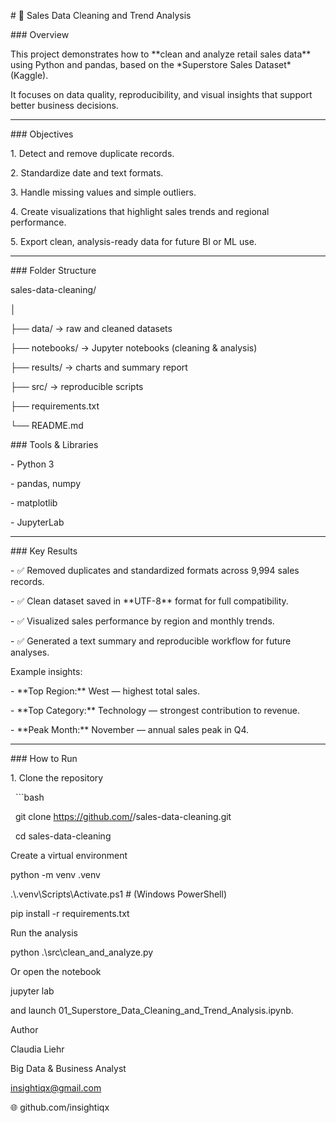\# 🧹 Sales Data Cleaning and Trend Analysis



\### Overview

This project demonstrates how to \*\*clean and analyze retail sales data\*\* using Python and pandas, based on the \*Superstore Sales Dataset\* (Kaggle).  

It focuses on data quality, reproducibility, and visual insights that support better business decisions.



---



\### Objectives

1\. Detect and remove duplicate records.  

2\. Standardize date and text formats.  

3\. Handle missing values and simple outliers.  

4\. Create visualizations that highlight sales trends and regional performance.  

5\. Export clean, analysis-ready data for future BI or ML use.



---



\### Folder Structure



sales-data-cleaning/

│

├── data/ → raw and cleaned datasets

├── notebooks/ → Jupyter notebooks (cleaning \& analysis)

├── results/ → charts and summary report

├── src/ → reproducible scripts

├── requirements.txt

└── README.md



\### Tools \& Libraries

\- Python 3  

\- pandas, numpy  

\- matplotlib  

\- JupyterLab  



---



\### Key Results

\- ✅ Removed duplicates and standardized formats across 9,994 sales records.  

\- ✅ Clean dataset saved in \*\*UTF-8\*\* format for full compatibility.  

\- ✅ Visualized sales performance by region and monthly trends.  

\- ✅ Generated a text summary and reproducible workflow for future analyses.



Example insights:

\- \*\*Top Region:\*\* West — highest total sales.  

\- \*\*Top Category:\*\* Technology — strongest contribution to revenue.  

\- \*\*Peak Month:\*\* November — annual sales peak in Q4.



---



\### How to Run

1\. Clone the repository  

&nbsp;  ```bash

&nbsp;  git clone https://github.com/<tu-usuario>/sales-data-cleaning.git

&nbsp;  cd sales-data-cleaning



Create a virtual environment



python -m venv .venv

.\\.venv\\Scripts\\Activate.ps1   # (Windows PowerShell)

pip install -r requirements.txt



Run the analysis



python .\\src\\clean\_and\_analyze.py

Or open the notebook





jupyter lab

and launch 01\_Superstore\_Data\_Cleaning\_and\_Trend\_Analysis.ipynb.







Author



Claudia Liehr

Big Data \& Business Analyst

insightiqx@gmail.com

🌐 github.com/insightiqx

